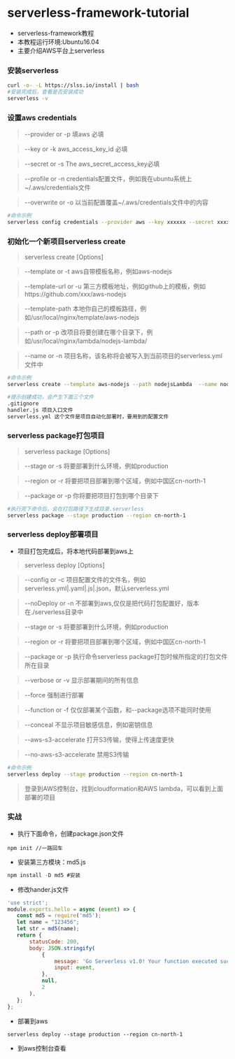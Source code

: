 # serverless-framework-tutorial

- serverless-framework教程
- 本教程运行环境:Ubuntu16.04
- 主要介绍AWS平台上serverless
### 安装serverless 
```bash
curl -o- -L https://slss.io/install | bash
#安装完成后，查看是否安装成功
serverless -v
```
### 设置aws credentials
> --provider or -p 填aws 必填

> --key or -k aws_access_key_id 必填

> --secret or -s The aws_secret_access_key必填

> --profile or -n credentials配置文件，例如我在ubuntu系统上 ~/.aws/credentials文件

> --overwrite or -o 以当前配置覆盖~/.aws/credentials文件中的内容
```bash
#命令示例
serverless config credentials --provider aws --key xxxxxx --secret xxxxxx
```

### 初始化一个新项目serverless create
> serverless create [Options]

> --template or -t aws自带模板名称，例如aws-nodejs

> --template-url or -u 第三方模板地址，例如github上的模板，例如https://github.com/xxx/aws-nodejs

> --template-path 本地你自己的模板路径，例如/usr/local/nginx/template/aws-nodejs

> --path or -p 改项目将要创建在哪个目录下，例如/usr/local/nginx/lambda/nodejs-lambda/

> --name or -n 项目名称，该名称将会被写入到当前项目的serverless.yml文件中

```bash
#命令示例
serverless create --template aws-nodejs --path nodejsLambda  --name nodejs-lambda 

#提示创建成功，会产生下面三个文件
.gitignore
handler.js 项目入口文件
serverless.yml 这个文件是项目自动化部署时，要用到的配置文件
```
### serverless package打包项目


> serverless package  [Options]

> --stage or -s 将要部署到什么环境，例如production

> --region or -r 将要把项目部署到哪个区域，例如中国区cn-north-1
 
> --package or -p 你将要把项目打包到哪个目录下

```bash 
#执行完下命令后，会在打包路径下生成目录.serverless
serverless package --stage production --region cn-north-1
```

### serverless deploy部署项目
- 项目打包完成后，将本地代码部署到aws上

> serverless deploy [Options]

> --config or -c 项目配置文件的文件名，例如serverless.yml|.yaml|.js|.json，默认serverless.yml

> --noDeploy or -n 不部署到aws,仅仅是把代码打包配置好，版本在./serverless目录中

> --stage or -s 将要部署到什么环境，例如production

> --region or -r 将要把项目部署到哪个区域，例如中国区cn-north-1

> --package or -p 执行命令serverless package打包时候所指定的打包文件所在目录

> --verbose or -v 显示部署期间的所有信息

> --force 强制进行部署

> --function or -f 仅仅部署某个函数，和--package选项不能同时使用

> --conceal 不显示项目敏感信息，例如密钥信息

> --aws-s3-accelerate 打开S3传输，使得上传速度更快

> --no-aws-s3-accelerate 禁用S3传输

```bash
#命令示例
serverless deploy --stage production --region cn-north-1
```
> 登录到AWS控制台，找到cloudformation和AWS lambda，可以看到上面部署的项目


### 实战
- 执行下面命令，创建package.json文件
```
npm init //一路回车
```

- 安装第三方模块：md5.js

```javascript
npm install -D md5 #安装
```

- 修改hander.js文件
 ```javascript
'use strict';
module.exports.hello = async (event) => {
    const md5 = require('md5');
    let name = "123456";
    let str = md5(name);
    return {
        statusCode: 200,
        body: JSON.stringify(
            {
                message: 'Go Serverless v1.0! Your function executed successfully!' + str,
                input: event,
            },
            null,
            2
        ),
    };
};
 ```
 
- 部署到aws
 ```
 serverless deploy --stage production --region cn-north-1
 ```
- 到aws控制台查看
 
 
